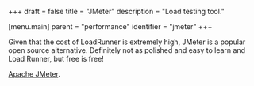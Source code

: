 +++
draft = false
title = "JMeter"
description = "Load testing tool."

[menu.main]
parent = "performance"
identifier = "jmeter"
+++

Given that the cost of LoadRunner is extremely high, JMeter is a popular open source alternative.  Definitely not as polished and easy to learn and Load Runner, but free is free!  


[Apache JMeter](http://jmeter.apache.org/).  
